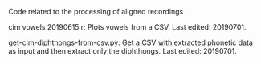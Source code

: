 Code related to the processing of aligned recordings

cim vowels 20190615.r: Plots vowels from a CSV. Last edited: 20190701.

get-cim-diphthongs-from-csv.py: Get a CSV with extracted phonetic data as input and then extract only the diphthongs. Last edited: 20190701.
